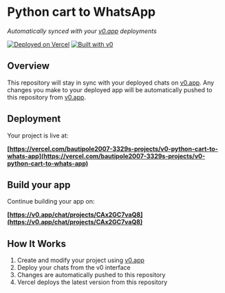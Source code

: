 # Python cart to WhatsApp

*Automatically synced with your [v0.app](https://v0.app) deployments*

[![Deployed on Vercel](https://img.shields.io/badge/Deployed%20on-Vercel-black?style=for-the-badge&logo=vercel)](https://vercel.com/bautipole2007-3329s-projects/v0-python-cart-to-whats-app)
[![Built with v0](https://img.shields.io/badge/Built%20with-v0.app-black?style=for-the-badge)](https://v0.app/chat/projects/CAx2GC7vaQ8)

## Overview

This repository will stay in sync with your deployed chats on [v0.app](https://v0.app).
Any changes you make to your deployed app will be automatically pushed to this repository from [v0.app](https://v0.app).

## Deployment

Your project is live at:

**[https://vercel.com/bautipole2007-3329s-projects/v0-python-cart-to-whats-app](https://vercel.com/bautipole2007-3329s-projects/v0-python-cart-to-whats-app)**

## Build your app

Continue building your app on:

**[https://v0.app/chat/projects/CAx2GC7vaQ8](https://v0.app/chat/projects/CAx2GC7vaQ8)**

## How It Works

1. Create and modify your project using [v0.app](https://v0.app)
2. Deploy your chats from the v0 interface
3. Changes are automatically pushed to this repository
4. Vercel deploys the latest version from this repository
